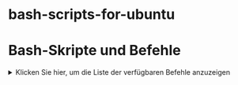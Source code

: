 # bash-scripts-for-ubuntu

# Bash-Skripte und Befehle

<details>
  <summary>Klicken Sie hier, um die Liste der verfügbaren Befehle anzuzeigen</summary>

  ```markdown
  $(curl -s https://raw.githubusercontent.com/<Benutzername>/<Repositoryname>/main/commands.md)
